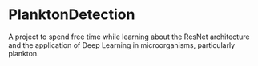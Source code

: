# PlanktonDetection
A project to spend free time while learning about the ResNet architecture and the application of Deep Learning in microorganisms, particularly plankton.
